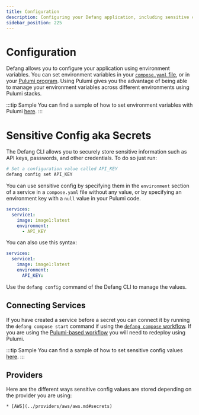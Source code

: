 ```yaml
---
title: Configuration
description: Configuring your Defang application, including sensitive config values like API keys, passwords, and other credentials.
sidebar_position: 225
---
```


# Configuration

Defang allows you to configure your application using environment variables. You can set environment variables in your [`compose.yaml` file](./compose.md), or in your [Pulumi program](./pulumi.md). Using Pulumi gives you the advantage of being able to manage your environment variables across different environments using Pulumi stacks.

:::tip Sample
You can find a sample of how to set environment variables with Pulumi [here](https://github.com/DefangLabs/defang/tree/main/samples/nodejs/remix-aiven-postgres).
:::

# Sensitive Config aka Secrets

The Defang CLI allows you to securely store sensitive information such as API keys, passwords, and other credentials. To do so just run:

```bash
# Set a configuration value called API_KEY
defang config set API_KEY
```

You can use sensitive config by specifying them in the `environment` section of a service in a `compose.yaml` file without any value, or by specifying an environment key with a `null` value in your Pulumi code.

```yaml
services:
  service1:
    image: image1:latest
    environment:
      - API_KEY
```

You can also use this syntax:


```yaml
services:
  service1:
    image: image1:latest
    environment:
      API_KEY:
```

Use the `defang config` command of the Defang CLI to manage the values.

## Connecting Services

If you have created a service before a secret you can connect it by running the `defang compose start` command if using the [`defang compose` workflow](./compose.md). If you are using the [Pulumi-based workflow](./pulumi.md) you will need to redeploy using Pulumi.

:::tip Sample
You can find a sample of how to set sensitive config values [here](https://github.com/DefangLabs/defang/tree/main/samples/nodejs/ChatGPT%20API).
:::

## Providers

Here are the different ways sensitive config values are stored depending on the provider you are using:

    * [AWS](../providers/aws/aws.md#secrets)
